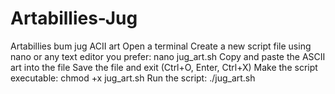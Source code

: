 # Artabillies-Jug
Artabillies bum jug ACII art
Open a terminal
Create a new script file using nano or any text editor you prefer: nano jug_art.sh
Copy and paste the ASCII art into the file 
Save the file and exit (Ctrl+O, Enter, Ctrl+X)
Make the script executable: chmod +x jug_art.sh
Run the script: ./jug_art.sh
